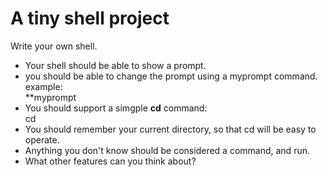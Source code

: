 # A tiny shell project

Write your own shell.  

- Your shell should be able to show a prompt.
- you should be able to change the prompt using a myprompt command.  
example:  
**myprompt <the-new-prompt>
- You should support a simgple **cd** command:  
cd <directory-to-go>
- You should remember your current directory, so that cd will be easy to operate.
- Anything you don't know should be considered a command, and run.
- What other features can you think about?
